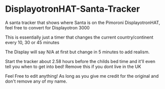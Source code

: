 # DisplayotronHAT-Santa-Tracker
A santa tracker that shows where Santa is on the Pimoroni DisplayotronHAT, feel free to convert for Displayotron 3000

This is essentially just a timer that changes the current country/continent every 10, 30 or 45 minutes

The Display will say N/A at first but change in 5 minutes to add realism.

Start the tracker about 2.58 hours before the childs bed time and it'll even tell you when to get into bed! Remove this if you dont live in the UK

Feel Free to edit anything! As long as you give me credit for the original and don't remove any of my name.
